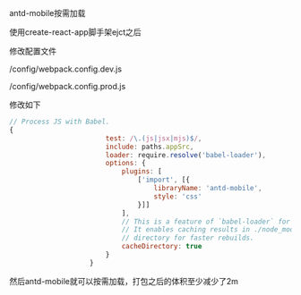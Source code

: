 antd-mobile按需加载

使用create-react-app脚手架ejct之后

修改配置文件

/config/webpack.config.dev.js

/config/webpack.config.prod.js



修改如下

```javascript
// Process JS with Babel.
{
                        test: /\.(js|jsx|mjs)$/,
                        include: paths.appSrc,
                        loader: require.resolve('babel-loader'),
                        options: {
                            plugins: [
                                ['import', [{
                                    libraryName: 'antd-mobile',
                                    style: 'css'
                                }]]
                            ],
                            // This is a feature of `babel-loader` for webpack (not Babel itself).
                            // It enables caching results in ./node_modules/.cache/babel-loader/
                            // directory for faster rebuilds.
                            cacheDirectory: true
                        }
                    }
```

然后antd-mobile就可以按需加载，打包之后的体积至少减少了2m

